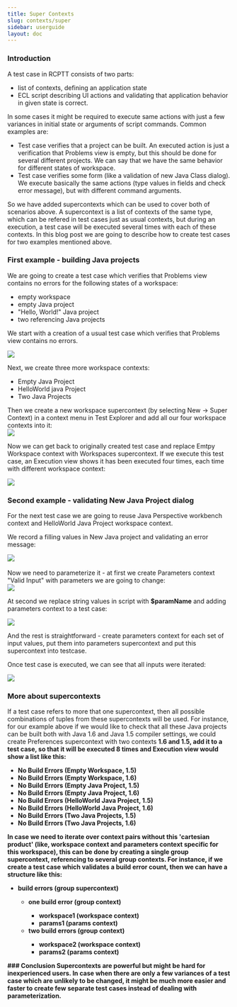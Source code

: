 ```yaml
---
title: Super Contexts
slug: contexts/super
sidebar: userguide
layout: doc
---
```


### Introduction

A test case in RCPTT consists of two parts:

<ul>

<li>list of contexts, defining an application state</li>
<li>ECL script describing UI actions and validating that application behavior in given state is correct.</li>
</ul>
In some cases it might be required to execute same actions with just a few variances in initial state or arguments 
of script commands. Common examples are:
<ul>
<li>Test case verifies that a project can be built. An executed action is just a verification that Problems view is empty,
 but this should be done for several different projects. We can say that we have the same behavior for different states of workspace.</li>
<li>Test case verifies some form (like a validation of new Java Class dialog). We execute basically the same actions 
(type values in fields and check error message), but with different command arguments.</li>
</ul>
So we have added supercontexts which can be used to cover both of scenarios above. A supercontext is a list of contexts 
of the same type, which can be refered in test cases just as usual contexts, but during an execution, a test case will
 be executed several times with each of these contexts. In this blog post we are going to describe how to create test cases
  for two examples mentioned above.
  
### First example - building Java projects

We are going to create a test case which verifies that Problems view contains no errors for the following states of a workspace:
<ul>
<li>empty workspace</li>
<li>empty Java project</li>
<li>"Hello, World!" Java project</li>
<li>two referencing Java projects</li>
</ul>


We start with a creation of a usual test case which verifies that Problems view contains no errors.  

<div class="screenshot">
  <img src="{{site.url}}/shared/img/screenshot-super-context-1.png"></img>
</div>

Next, we create three more workspace contexts:
<ul>
<li>Empty Java Project</li>
<li>HelloWorld java Project</li>
<li>Two Java Projects</li>

</ul>
Then we create a new workspace supercontext (by selecting New -> Super Context) in a context menu in Test Explorer and add all 
our four workspace contexts into it: 

<div class="screenshot">
  <img src="{{site.url}}/shared/img/screenshot-super-context-editor-2.png"></img>
</div>

Now we can get back to originally created test case and replace Emtpy Workspace context with Workspaces supercontext.
 If we execute this test case, an Execution view shows it has been executed four times, each time with different workspace context:
 
<div class="screenshot">
  <img src="{{site.url}}/shared/img/screenshot-super-context-3.png"></img>
</div>

### Second example - validating New Java Project dialog

For the next test case we are going to reuse Java Perspective workbench context and HelloWorld Java Project workspace context.

We record a filling values in New Java project and validating an error message:

<div class="screenshot">
  <img src="{{site.url}}/shared/img/screenshot-super-context-script-example.png"></img>
</div>
<br>
Now we need to parameterize it - at first we create Parameters context "Valid Input" with parameters we are going to change:

<div class="screenshot">
  <img src="{{site.url}}/shared/img/screenshot-super-context-4.png"></img>
</div>

At second we replace string values in script with **$paramName** and adding parameters context to a test case:

<div class="screenshot">
  <img src="{{site.url}}/shared/img/screenshot-super-context-5.png"></img>
</div>

And the rest is straightforward - create parameters context for each set of input values, put them into parameters supercontext and put this supercontext into testcase.

Once test case is executed, we can see that all inputs were iterated:
<br>

<div class="screenshot">
  <img src="{{site.url}}/shared/img/screenshot-super-context-6.png"></img>
</div>

### More about supercontexts

If a test case refers to more that one supercontext, then all possible combinations of tuples from these supercontexts 
will be used. For instance, for our example above if we would like to check that all these Java projects can be built both 
with Java 1.6 and Java 1.5 compiler settings, we could create Preferences supercontext with two contexts **1.6</b> and <b>1.5**, add 
it to a test case, so that it will be executed 8 times and Execution view would show a list like this:
<ul>
<li>No Build Errors (Empty Workspace, 1.5)</li>
<li>No Build Errors (Empty Workspace, 1.6)</li>
<li>No Build Errors (Empty Java Project, 1.5)</li>
<li>No Build Errors (Empty Java Project, 1.6)</li>
<li>No Build Errors (HelloWorld Java Project, 1.5)</li>
<li>No Build Errors (HelloWorld Java Project, 1.6)</li>
<li>No Build Errors (Two Java Projects, 1.5)</li>
<li>No Build Errors (Two Java Projects, 1.6)</li>
</ul>

 In case we need to iterate over context pairs without this 'cartesian product' 
 (like, workspace context and parameters context specific for this workspace), this can be done by 
 creating a single group supercontext, referencing to several group contexts. For instance, if we create a test case 
 which validates a build error count, then we can have a structure like this:
<ul>
 <li>build errors (group supercontext)</li>
<ul><li>one build error (group context)</li>
<ul><li>workspace1 (workspace context)</li>
<li>params1 (params context)</li></ul>
<li>two build errors (group context)</li>
<ul><li>workspace2 (workspace context)</li>
<li>params2 (params context)</li>
</ul>
</ul>
</ul> 
### Conclusion
Supercontexts are powerful but might be hard for inexperienced users. In case when there are only a few variances of a test case which are 
unlikely to be changed, it might be much more easier and faster to create few separate test cases instead of dealing with parameterization.
